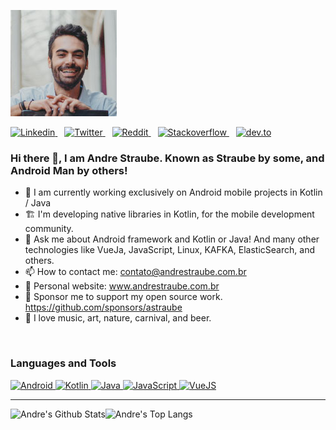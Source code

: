 [![Andrè Straube](https://raw.githubusercontent.com/astraube/astraube/main/perfil.jpg)](https://andrestraube.com.br)

<p>
  <a href="https://www.linkedin.com/in/andre-straube/">
    <img src="https://cdn-icons-png.flaticon.com/512/174/174857.png" alt="Linkedin" width="19" height="19">
  </a>&ensp;
  <a href="https://twitter.com/AndreStraube">
    <img src="https://img.shields.io/twitter/follow/AndreStraube?label=Andre%20Straube&style=social" alt="Twitter">
  </a>&ensp;
  <a href="https://www.reddit.com/user/andrestraube">
    <img src="https://img.shields.io/reddit/user-karma/combined/andrestraube?style=social" alt="Reddit">
  </a>&ensp;
  <a href="https://stackoverflow.com/users/9867686/andr%c3%a9-straube">
    <img src="https://img.shields.io/stackexchange/stackoverflow/r/4763038?color=orange" alt="Stackoverflow">
  </a>&ensp;
  <a href="https://dev.to/astraube">
    <img src="https://img.shields.io/badge/dev.to-Follow-lightgrey?style=social&logo=dev.to" alt="dev.to">
  </a>
</p>

  ### Hi there 👋, I am Andre Straube. Known as Straube by some, and Android Man by others!


- 🔭 I am currently working exclusively on Android mobile projects in Kotlin / Java
- 🏗 I'm developing native libraries in Kotlin, for the mobile development community.
- 💬 Ask me about Android framework and Kotlin or Java! And many other technologies like VueJa, JavaScript, Linux, KAFKA, ElasticSearch, and others.
- 📫 How to contact me: contato@andrestraube.com.br
- 🔗 Personal website: www.andrestraube.com.br
- 💖 Sponsor me to support my open source work. https://github.com/sponsors/astraube
- 🌴 I love music, art, nature, carnival, and beer.
<br />

### Languages and Tools
<p align="left">
  <a href="https://developer.android.com" target="_blank">
    <img src="https://www.vectorlogo.zone/logos/android/android-icon.svg" alt="Android" width="40" height="40"/>
  </a>
  <a href="https://kotlinlang.org" target="_blank">
    <img src="https://www.vectorlogo.zone/logos/kotlinlang/kotlinlang-icon.svg" alt="Kotlin" width="40" height="40"/>
  </a>
  <a href="https://www.java.com" target="_blank">
    <img src="https://www.vectorlogo.zone/logos/java/java-icon.svg" alt="Java" width="40" height="40"/>
  </a>
  <a href="https://pt.wikipedia.org/wiki/JavaScript" target="_blank">
    <img src="https://www.vectorlogo.zone/logos/javascript/javascript-icon.svg" alt="JavaScript" width="40" height="40"/>
  </a>
  <a href="https://vuejs.org/" target="_blank">
    <img src="https://www.vectorlogo.zone/logos/vuejs/vuejs-icon.svg" alt="VueJS" width="40" height="40"/>
  </a>
</p>

---

<img align="left" alt="Andre's Github Stats" src="https://github-readme-stats.vercel.app/api?username=astraube&show_icons=true&hide_border=false&count_private=true" />
<img align="left" alt="Andre's Top Langs" src="https://github-readme-stats.vercel.app/api/top-langs/?username=astraube&layout=compact&hide=html" />
